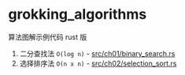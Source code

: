 # grokking_algorithms

算法图解示例代码 rust 版

1. 二分查找法 `O(log n)` - [src/ch01/binary_search.rs](src/ch01/binary_search.rs)
2. 选择排序法 `O(n x n)` - [src/ch02/selection_sort.rs](src/ch02/selection_sort.rs)